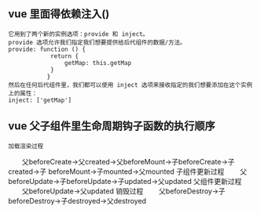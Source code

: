 ## vue 里面得依赖注入()
    它用到了两个新的实例选项：provide 和 inject。
    provide 选项允许我们指定我们想要提供给后代组件的数据/方法。
    provide: function () {
                return {
                    getMap: this.getMap
                }
               }
    然后在任何后代组件里，我们都可以使用 inject 选项来接收指定的我们想要添加在这个实例上的属性：
    inject: ['getMap']
## vue 父子组件里生命周期钩子函数的执行顺序
    加载渲染过程
　　父beforeCreate->父created->父beforeMount->子beforeCreate->子created->子             beforeMount->子mounted->父mounted
    子组件更新过程
　　父beforeUpdate->子beforeUpdate->子updated->父updated
    父组件更新过程
　　父beforeUpdate->父updated
    销毁过程
　　父beforeDestroy->子beforeDestroy->子destroyed->父destroyed


